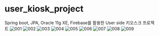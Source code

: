# user_kiosk_project
Spring boot, JPA, Oracle 11g XE, Firebase를 활용한 
User side 키오스크 프로젝트
![001](https://user-images.githubusercontent.com/76540460/118397825-e779d800-b690-11eb-9406-a0b19de189ac.jpg)
![002](https://user-images.githubusercontent.com/76540460/118397828-e8ab0500-b690-11eb-9019-e13cd6785a7b.jpg)
![003](https://user-images.githubusercontent.com/76540460/118397830-e9dc3200-b690-11eb-98b9-d1691d58fd7d.jpg)
![004](https://user-images.githubusercontent.com/76540460/118397831-ea74c880-b690-11eb-9b67-132e3a73d4f0.jpg)
![005](https://user-images.githubusercontent.com/76540460/118397832-eb0d5f00-b690-11eb-853b-87f77f470c3c.jpg)
![006](https://user-images.githubusercontent.com/76540460/118397833-eba5f580-b690-11eb-97c1-583a54aed409.jpg)
![007](https://user-images.githubusercontent.com/76540460/118397835-ec3e8c00-b690-11eb-81c6-2de0344e19f7.jpg)
![008](https://user-images.githubusercontent.com/76540460/118397836-ed6fb900-b690-11eb-8bab-df421a964eca.jpg)
![009](https://user-images.githubusercontent.com/76540460/118397837-ed6fb900-b690-11eb-816c-815914d48eda.jpg)

